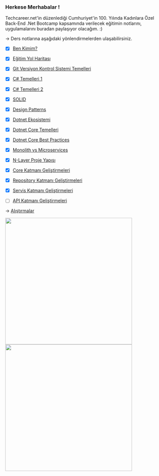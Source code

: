 
### Herkese Merhabalar !

Techcareer.net'in düzenlediği Cumhuriyet'in 100. Yılında Kadınlara Özel Back-End .Net Bootcamp kapsamında verilecek eğitimin notlarını, uygulamalarını buradan paylaşıyor olacağım. :)


-> Ders notlarına aşağıdaki yönlendirmelerden ulaşabilirsiniz.

- [x] [Ben Kimim?](https://github.com/KardelRuveyda/dotnet-yuzuncuyil-egitim-notlari/blob/master/ben-kimim.md)
- [x] [Eğitim Yol Haritası](https://github.com/KardelRuveyda/dotnet-yuzuncuyil-egitim-notlari/blob/master/roadmap.md)
- [x] [Git Versiyon Kontrol Sistemi Temelleri](https://github.com/KardelRuveyda/dotnet-yuzuncuyil-egitim-notlari/blob/master/git-101.md)
- [x] [C# Temelleri 1](https://github.com/KardelRuveyda/dotnet-yuzuncuyil-egitim-notlari/blob/master/csharp-101.md)
- [x] [C# Temelleri 2](https://github.com/KardelRuveyda/dotnet-yuzuncuyil-egitim-notlari/blob/master/csharp-102.md)
- [x] [SOLID](https://github.com/KardelRuveyda/dotnet-yuzuncuyil-egitim-notlari/blob/master/solid.md)
- [x] [Design Patterns](https://github.com/KardelRuveyda/dotnet-yuzuncuyil-egitim-notlari/blob/master/designpatterns.md)
- [x] [Dotnet Ekosistemi](https://github.com/KardelRuveyda/dotnet-yuzuncuyil-egitim-notlari/blob/master/dotnetekosistemi.md)
- [x] [Dotnet Core Temelleri](https://github.com/KardelRuveyda/dotnet-yuzuncuyil-egitim-notlari/blob/master/dotnetcore-basic.md)
- [x] [Dotnet Core Best Practices](https://github.com/KardelRuveyda/dotnet-yuzuncuyil-egitim-notlari/blob/master/dotnet-core-best-practices.md)
- [x] [Monolith vs Microservices](https://github.com/KardelRuveyda/dotnet-yuzuncuyil-egitim-notlari/blob/master/monolith-microservices.md)
- [x] [N-Layer Proje Yapısı](https://github.com/KardelRuveyda/dotnet-yuzuncuyil-egitim-notlari/blob/master/nlayer.md)
- [x] [Core Katmanı Geliştirmeleri](https://github.com/KardelRuveyda/dotnet-yuzuncuyil-egitim-notlari/blob/master/monolith-microservices.md)
- [x] [Repository Katmanı Geliştirmeleri](https://github.com/KardelRuveyda/dotnet-yuzuncuyil-egitim-notlari/blob/master/repository.md)
- [x] [Servis Katmanı Geliştirmeleri](https://github.com/KardelRuveyda/dotnet-yuzuncuyil-egitim-notlari/blob/master/service.md)
- [ ] [API Katmanı Geliştirmeleri](https://github.com/KardelRuveyda/dotnet-yuzuncuyil-egitim-notlari/blob/master/api.md)

   
-> [Alıştırmalar](https://github.com/KardelRuveyda/dotnet-yuzuncuyil-egitim-notlari/blob/master/alistirmalar.md)

   
<img src="https://github.com/KardelRuveyda/dotnet-yuzuncuyil-egitim-notlari/assets/33912144/13f9a7d9-179d-4dc4-a9c6-d39e66a145f9" width="400" /> <img src="https://github.com/KardelRuveyda/dotnet-yuzuncuyil-egitim-notlari/assets/33912144/314d543d-028c-4377-b765-2801c4e64923" width="400" />

